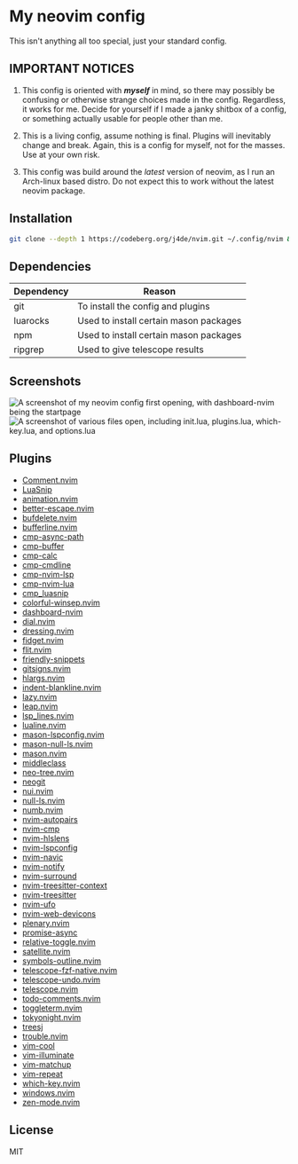 # My neovim config

This isn't anything all too special, just your standard config.

## IMPORTANT NOTICES

1. This config is oriented with ***myself*** in mind, so there may possibly be
confusing or otherwise strange choices made in the config. Regardless, it works
for me. Decide for yourself if I made a janky shitbox of a config, or something
actually usable for people other than me.

2. This is a living config, assume nothing is final. Plugins will inevitably
change and break. Again, this is a config for myself, not for the masses. Use at
your own risk.

3. This config was build around the *latest* version of neovim, as I run an
Arch-linux based distro. Do not expect this to work without the latest neovim package.

## Installation

```bash
git clone --depth 1 https://codeberg.org/j4de/nvim.git ~/.config/nvim && nvim
```

## Dependencies

| Dependency | Reason                                 |
|------------|----------------------------------------|
| git        | To install the config and plugins      |
| luarocks   | Used to install certain mason packages |
| npm        | Used to install certain mason packages |
| ripgrep    | Used to give telescope results         |

## Screenshots

![A screenshot of my neovim config first opening, with dashboard-nvim
being the startpage](https://codeberg.org/j4de/nvim/raw/commit/4182dd63f3ba604e92daf768e894dd3fc4615d09/assets/Start%20screen.png)
![A screenshot of various files open, including init.lua, plugins.lua,
which-key.lua, and options.lua](https://codeberg.org/j4de/nvim/raw/commit/4182dd63f3ba604e92daf768e894dd3fc4615d09/assets/Editing.png)

## Plugins

* [Comment.nvim](https://github.com/numToStr/Comment.nvim)
* [LuaSnip](https://github.com/L3MON4D3/LuaSnip)
* [animation.nvim](https://github.com/anuvyklack/animation.nvim)
* [better-escape.nvim](https://github.com/max397574/better-escape.nvim)
* [bufdelete.nvim](https://github.com/famiu/bufdelete.nvim)
* [bufferline.nvim](https://github.com/akinsho/bufferline.nvim)
* [cmp-async-path](https://github.com/FelipeLema/cmp-async-path)
* [cmp-buffer](https://github.com/hrsh7th/cmp-buffer)
* [cmp-calc](https://github.com/hrsh7th/cmp-calc)
* [cmp-cmdline](https://github.com/hrsh7th/cmp-cmdline)
* [cmp-nvim-lsp](https://github.com/hrsh7th/cmp-nvim-lsp)
* [cmp-nvim-lua](https://github.com/hrsh7th/cmp-nvim-lua)
* [cmp_luasnip](https://github.com/saadparwaiz1/cmp_luasnip)
* [colorful-winsep.nvim](https://github.com/nvim-zh/colorful-winsep.nvim)
* [dashboard-nvim](https://github.com/nvimdev/dashboard-nvim)
* [dial.nvim](https://github.com/monaqa/dial.nvim)
* [dressing.nvim](https://github.com/stevearc/dressing.nvim)
* [fidget.nvim](https://github.com/j-hui/fidget.nvim)
* [flit.nvim](https://github.com/ggandor/flit.nvim)
* [friendly-snippets](https://github.com/rafamadriz/friendly-snippets)
* [gitsigns.nvim](https://github.com/lewis6991/gitsigns.nvim)
* [hlargs.nvim](https://github.com/m-demare/hlargs.nvim)
* [indent-blankline.nvim](https://github.com/lukas-reineke/indent-blankline.nvim)
* [lazy.nvim](https://github.com/folke/lazy.nvim)
* [leap.nvim](https://github.com/ggandor/leap.nvim)
* [lsp_lines.nvim](https://git.sr.ht/~whynothugo/lsp_lines.nvim)
* [lualine.nvim](https://github.com/nvim-lualine/lualine.nvim)
* [mason-lspconfig.nvim](https://github.com/williamboman/mason-lspconfig.nvim)
* [mason-null-ls.nvim](https://github.com/jay-babu/mason-null-ls.nvim)
* [mason.nvim](https://github.com/williamboman/mason.nvim)
* [middleclass](https://github.com/anuvyklack/middleclass)
* [neo-tree.nvim](https://github.com/nvim-neo-tree/neo-tree.nvim)
* [neogit](https://github.com/TimUntersberger/neogit)
* [nui.nvim](https://github.com/MunifTanjim/nui.nvim)
* [null-ls.nvim](https://github.com/jose-elias-alvarez/null-ls.nvim)
* [numb.nvim](https://github.com/nacro90/numb.nvim)
* [nvim-autopairs](https://github.com/windwp/nvim-autopairs)
* [nvim-cmp](https://github.com/hrsh7th/nvim-cmp)
* [nvim-hlslens](https://github.com/kevinhwang91/nvim-hlslens)
* [nvim-lspconfig](https://github.com/neovim/nvim-lspconfig)
* [nvim-navic](https://github.com/SmiteshP/nvim-navic)
* [nvim-notify](https://github.com/rcarriga/nvim-notify)
* [nvim-surround](https://github.com/kylechui/nvim-surround)
* [nvim-treesitter-context](https://github.com/nvim-treesitter/nvim-treesitter-context)
* [nvim-treesitter](https://github.com/nvim-treesitter/nvim-treesitter)
* [nvim-ufo](https://github.com/kevinhwang91/nvim-ufo)
* [nvim-web-devicons](https://github.com/nvim-tree/nvim-web-devicons)
* [plenary.nvim](https://github.com/nvim-lua/plenary.nvim)
* [promise-async](https://github.com/kevinhwang91/promise-async)
* [relative-toggle.nvim](https://github.com/cpea2506/relative-toggle.nvim)
* [satellite.nvim](https://github.com/lewis6991/satellite.nvim)
* [symbols-outline.nvim](https://github.com/simrat39/symbols-outline.nvim)
* [telescope-fzf-native.nvim](https://github.com/nvim-telescope/telescope-fzf-native.nvim)
* [telescope-undo.nvim](https://github.com/debugloop/telescope-undo.nvim)
* [telescope.nvim](https://github.com/nvim-telescope/telescope.nvim)
* [todo-comments.nvim](https://github.com/folke/todo-comments.nvim)
* [toggleterm.nvim](https://github.com/akinsho/toggleterm.nvim)
* [tokyonight.nvim](https://github.com/folke/tokyonight.nvim)
* [treesj](https://github.com/Wansmer/treesj)
* [trouble.nvim](https://github.com/folke/trouble.nvim)
* [vim-cool](https://github.com/romainl/vim-cool)
* [vim-illuminate](https://github.com/RRethy/vim-illuminate)
* [vim-matchup](https://github.com/andymass/vim-matchup)
* [vim-repeat](https://github.com/tpope/vim-repeat)
* [which-key.nvim](https://github.com/folke/which-key.nvim)
* [windows.nvim](https://github.com/anuvyklack/windows.nvim)
* [zen-mode.nvim](https://github.com/folke/zen-mode.nvim)

## License

MIT
